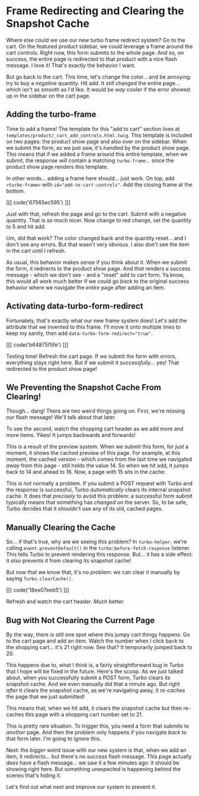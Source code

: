 # Frame Redirecting and Clearing the Snapshot Cache

Where else could we use our new turbo frame redirect system? Go to the cart.
On the featured product sidebar, we could leverage a frame around the cart controls.
Right now, this form submits to the whole page. And so, on success, the entire
page is redirected to that product with a nice flash message. I love it! That's
exactly the behavior I want.

But go back to the cart. This time, let's change the color... and be annoying: try
to buy a *negative* quantity. Hit add. It *still* changed the entire page...
which isn't as smooth as I'd like. It would be *way* cooler if the error showed
up in the sidebar on the cart page.

## Adding the turbo-frame

Time to add a frame! The template for this "add to cart" section lives
at `templates/product/_cart_add_controls.html.twig`. This template is included
on two pages: the product show page and also over on the sidebar. When we submit
the form, as we just saw, it's handled by the product show page. This means that
if we added a frame around this entire template, when we submit, the response
*will* contain a matching `turbo-frame`... since the product show page renders
this template.

In other words... adding a frame here should... just work. On top, add `<turbo-frame>`
with `id="add-to-cart-controls"`. Add the closing frame at the bottom.

[[[ code('67565ec595') ]]]

Just with that, refresh the page and go to the cart. Submit with a negative quantity.
That is *so* much nicer. Now change to red change, set the quantity to 5 and
hit add.

Um, did that work? The color changed back and the quantity reset... and I don't
see any errors. But that wasn't very obvious. I also don't see the item in the
cart until I refresh.

As usual, this behavior makes sense if you think about it. When we submit the
form, it redirects to the product show page. And *that* renders a success message -
which we don't see - and a "reset" add to cart form. Ya know, this would all work much
better if we could go *back* to the original success behavior where we navigate
the *entire* page after adding an item.

## Activating data-turbo-form-redirect

Fortunately, that's exactly what our new frame system does! Let's add the attribute
that we invented to this frame. I'll move it onto multiple lines to keep my sanity,
then add `data-turbo-form-redirect="true"`.

[[[ code('b64875f5fe') ]]]

Testing time! Refresh the cart page. If we submit the form with errors, everything
stays right here. But if we submit it *successfully*... yes! That redirected to
the product show page!

## We Preventing the Snapshot Cache From Clearing!

Though... dang! There are two weird things going on. First, we're missing our
flash message! We'll talk about that later.

To see the second, watch the shopping cart header as we add more and more items.
Yikes! It jumps backwards and forwards!

This is a result of the preview system. When we submit this form, for *just* a
moment, it shows the cached preview of this page. For example, at this moment,
the cached version - which comes from the last time we navigated *away* from this
page - still holds the value 14. So when we hit add, it jumps back to 14 and
ahead to 16. Now, a page with 15 sits in the cache.

This is *not* normally a problem. If you submit a POST request with Turbo and the
response is successful, Turbo *automatically* clears its internal snapshot cache.
It does that *precisely* to avoid this problem: a successful form submit typically
means that something has *changed* on the server. So, to be safe, Turbo decides
that it shouldn't use any of its old, cached pages.

## Manually Clearing the Cache

So... if that's true, why are we seeing this problem? In `turbo-helper`, we're
calling `event.preventDefault()` in the `turbo:before-fetch-response` listener.
This tells Turbo to prevent rendering this response. But... it has a side effect:
it *also* prevents it from clearing its snapshot cache!

But now that we know that, it's no problem: we can clear it manually by saying
`Turbo.clearCache()`.

[[[ code('18ee07eeb5') ]]]

Refresh and watch the cart header. *Much* better.

## Bug with Not Clearing the Current Page

By the way, there *is* still one spot where this jumpy cart thingy happens. Go
to the cart page and add an item. Watch the number when I click back to the
shopping cart... it's 21 right now. See that? It temporarily jumped back to 20.

This happens due to, what I think is, a fairly straightforward bug in Turbo that
I hope will be fixed in the future. Here's the scoop. As we just talked about, when
you successfully submit a POST form, Turbo clears its snapshot cache. And we even
manually did that a minute ago. But right *after* it clears the snapshot cache,
as we're navigating away, it *re-caches* the page that we just submitted!

This means that, when we hit add, it clears the snapshot cache but then re-caches
this page with a shopping cart number set to 21.

This is pretty rare situation. To trigger this, you need a form that submits to
*another* page. And then the problem only happens if you navigate *back* to that
form later. I'm going to ignore this.

Next: the *bigger* weird issue with our new system is that, when we add an item,
it redirects... but there's no success flash message. This page actually *does* have
a flash message... we saw it a few minutes ago: it should be showing right here.
But something unexpected is happening behind the scenes that's hiding it.

Let's find out what next and improve our system to prevent it.
